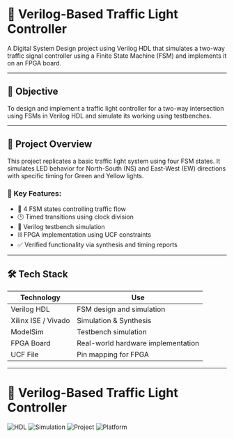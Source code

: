 # 🚦 Verilog-Based Traffic Light Controller

A Digital System Design project using Verilog HDL that simulates a two-way traffic signal controller using a Finite State Machine (FSM) and implements it on an FPGA board.

---

## 🎯 Objective

To design and implement a traffic light controller for a two-way intersection using FSMs in Verilog HDL and simulate its working using testbenches.

---

## 🧠 Project Overview

This project replicates a basic traffic light system using four FSM states. It simulates LED behavior for North-South (NS) and East-West (EW) directions with specific timing for Green and Yellow lights.

### 🔋 Key Features:
- 🚥 4 FSM states controlling traffic flow
- 🕒 Timed transitions using clock division
- 🧪 Verilog testbench simulation
- ⛓ FPGA implementation using UCF constraints
- ✅ Verified functionality via synthesis and timing reports

---

## 🛠️ Tech Stack

| Technology        | Use                           |
|------------------|--------------------------------|
| Verilog HDL       | FSM design and simulation      |
| Xilinx ISE / Vivado | Simulation & Synthesis       |
| ModelSim           | Testbench simulation           |
| FPGA Board         | Real-world hardware implementation |
| UCF File           | Pin mapping for FPGA           |

---

# 🚦 Verilog-Based Traffic Light Controller

![HDL](https://img.shields.io/badge/Language-Verilog-blue)
![Simulation](https://img.shields.io/badge/Simulation-ModelSim%20%2F%20Xilinx-yellow)
![Project](https://img.shields.io/badge/Type-FSM%20Traffic%20Controller-red)
![Platform](https://img.shields.io/badge/Platform-FPGA-critical)



